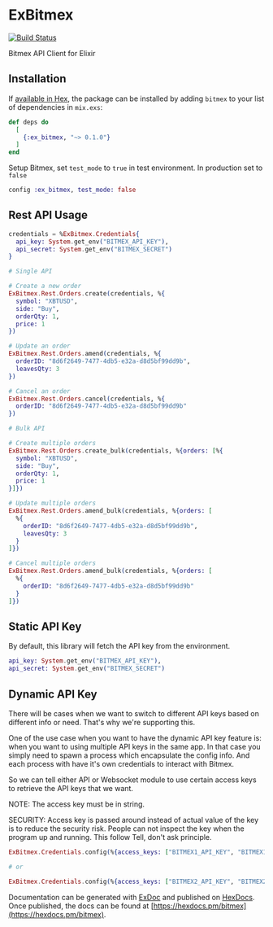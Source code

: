 # ExBitmex
[![Build Status](https://travis-ci.com/acuityinnovations/ex_bitmex.svg?branch=master)](https://travis-ci.com/acuityinnovations/ex_bitmex)

Bitmex API Client for Elixir

## Installation

If [available in Hex](https://hex.pm/docs/publish), the package can be installed
by adding `bitmex` to your list of dependencies in `mix.exs`:

```elixir
def deps do
  [
    {:ex_bitmex, "~> 0.1.0"}
  ]
end
```

Setup Bitmex, set `test_mode` to `true` in test environment. In production set to `false`

```elixir
config :ex_bitmex, test_mode: false
```
## Rest API Usage

```elixir
credentials = %ExBitmex.Credentials{
  api_key: System.get_env("BITMEX_API_KEY"),
  api_secret: System.get_env("BITMEX_SECRET")
}

# Single API

# Create a new order
ExBitmex.Rest.Orders.create(credentials, %{
  symbol: "XBTUSD",
  side: "Buy",
  orderQty: 1,
  price: 1
})

# Update an order
ExBitmex.Rest.Orders.amend(credentials, %{
  orderID: "8d6f2649-7477-4db5-e32a-d8d5bf99dd9b",
  leavesQty: 3
})

# Cancel an order
ExBitmex.Rest.Orders.cancel(credentials, %{
  orderID: "8d6f2649-7477-4db5-e32a-d8d5bf99dd9b"
})

# Bulk API

# Create multiple orders
ExBitmex.Rest.Orders.create_bulk(credentials, %{orders: [%{
  symbol: "XBTUSD",
  side: "Buy",
  orderQty: 1,
  price: 1
}]})

# Update multiple orders
ExBitmex.Rest.Orders.amend_bulk(credentials, %{orders: [
  %{
    orderID: "8d6f2649-7477-4db5-e32a-d8d5bf99dd9b",
    leavesQty: 3
  }
]})

# Cancel multiple orders
ExBitmex.Rest.Orders.amend_bulk(credentials, %{orders: [
  %{
    orderID: "8d6f2649-7477-4db5-e32a-d8d5bf99dd9b"
  }
]})
```

## Static API Key

By default, this library will fetch the API key from the environment.

```elixir
api_key: System.get_env("BITMEX_API_KEY"),
api_secret: System.get_env("BITMEX_SECRET")
```

## Dynamic API Key

There will be cases when we want to switch to different API keys based on different info or need. That's why we're supporting this.

One of the use case when you want to have the dynamic API key feature is: when you want to using multiple API keys in the same app. In that case you simply need to spawn a process which encapsulate the config info. And each process with have it's own credentials to interact with Bitmex.

So we can tell either API or Websocket module to use certain access keys to retrieve the API keys that we want.

NOTE: The access key must be in string.

SECURITY: Access key is passed around instead of actual value of the key is to reduce the security risk. People can not inspect the key when the program up and running. This follow Tell, don't ask principle.

```elixir
ExBitmex.Credentials.config(%{access_keys: ["BITMEX1_API_KEY", "BITMEX1_API_SECRET"]})

# or

ExBitmex.Credentials.config(%{access_keys: ["BITMEX2_API_KEY", "BITMEX2_API_SECRET"]})
```

Documentation can be generated with [ExDoc](https://github.com/elixir-lang/ex_doc)
and published on [HexDocs](https://hexdocs.pm). Once published, the docs can
be found at [https://hexdocs.pm/bitmex](https://hexdocs.pm/bitmex).
